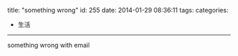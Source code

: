 title: "something wrong"
id: 255
date: 2014-01-29 08:36:11
tags: 
categories: 
- 生活
---

something wrong with email